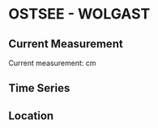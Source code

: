 # OSTSEE - WOLGAST

## Current Measurement

Current measurement: <Value topic="rivers/pegel-online/OSTSEE/WOLGAST/measurementValue"/> cm

## Time Series

<TimeSeries topic="rivers/pegel-online/OSTSEE/WOLGAST/measurementValue" period="week" />

## Location

<WorldMap>
  <Marker lat="54.04173736440726" lon="13.77037952077918" labelTopic="rivers/pegel-online/OSTSEE/WOLGAST" />
</WorldMap>

